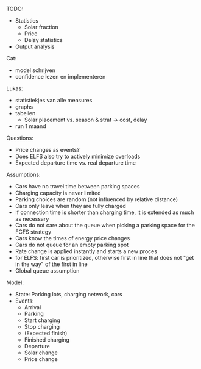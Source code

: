 TODO:
  - Statistics
    - Solar fraction
    - Price
    - Delay statistics
  - Output analysis

Cat:
  - model schrijven
  - confidence lezen en implementeren

Lukas: 
  - statistiekjes van alle measures
  - graphs
  - tabellen
    - Solar placement vs. season & strat -> cost, delay
  - run 1 maand

Questions:
  - Price changes as events?
  - Does ELFS also try to actively minimize overloads
  - Expected departure time vs. real departure time

Assumptions:
  - Cars have no travel time between parking spaces
  - Charging capacity is never limited
  - Parking choices are random (not influenced by relative distance)
  - Cars only leave when they are fully charged
  - If connection time is shorter than charging time, it is extended as much as necessary
  - Cars do not care about the queue when picking a parking space for the FCFS strategy
  - Cars know the times of energy price changes
  - Cars do not queue for an empty parking spot
  - Rate change is applied instantly and starts a new proces
  - for ELFS: first car is prioritized, otherwise first in line that does not "get in the way" of the first in line
  - Global queue assumption

Model:
  - State: Parking lots, charging network, cars
  - Events:
    - Arrival
    - Parking
    - Start charging
    - Stop charging
    - (Expected finish)
    - Finished charging
    - Departure
    - Solar change
    - Price change
